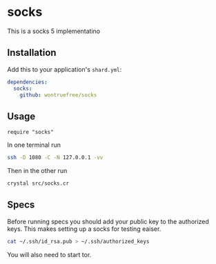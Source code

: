# socks

This is a socks 5 implementatino

## Installation

Add this to your application's `shard.yml`:

```yaml
dependencies:
  socks:
    github: wontruefree/socks
```

## Usage

```crystal
require "socks"
```

In one terminal run
```bash
ssh -D 1080 -C -N 127.0.0.1 -vv
```

Then in the other run
```bash
crystal src/socks.cr
```

## Specs
Before running specs you should add your public key to the authorized keys.
This makes setting up a socks for testing eaiser.

```bash
cat ~/.ssh/id_rsa.pub > ~/.ssh/authorized_keys
```

You will also need to start tor.
